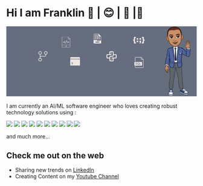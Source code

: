 # Hi I am Franklin 👋 | 😊 | 🙏 |🌱 
<div>
  <p align="center">
    <img src="./utils/linked_in_banner.png"> 
  </p>
</div>

I am currently an AI/ML software engineer who loves creating robust technology solutions using :
 <p float="left">
    <img src="https://img.shields.io/badge/sklearn-orange?logo=scikit-learn" />
    <img src="https://img.shields.io/badge/jupyter-orange?logo=jupyter"/>
    <img src="https://img.shields.io/badge/docker-0db7ed?logo=docker"/>
    <img src="https://img.shields.io/badge/gdal-bluegreen" />
    <img src="https://img.shields.io/badge/java-brown?logo=oracle" />
    <img src="https://img.shields.io/badge/opensource-brightgreen" />
    <img src="https://img.shields.io/badge/Javascript-yellowgreen?logo=Javascript" />
    <img src="https://img.shields.io/badge/Python-blue?logo=python"/> 
    <img src="https://img.shields.io/badge/Gitlab-purple?logo=git"/>
    <img src="https://img.shields.io/badge/aws-FF9900?logo=aws"/>
 </p> and much more...



## Check me out on the web
- Sharing new trends on [LinkedIn](https://www.linkedin.com/in/franklinngongang/)
- Creating Content on my [Youtube Channel](https://www.youtube.com/channel/UClLU4FE2edInV3mW6NZm1pw) 

